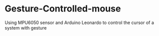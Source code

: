 # Gesture-Controlled-mouse
Using MPU6050 sensor and Arduino Leonardo to control the cursor of a system with gesture
